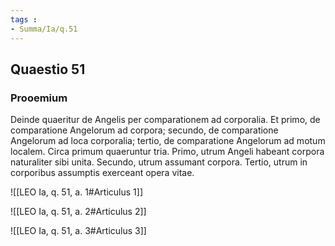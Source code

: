 ```yaml
---
tags : 
- Summa/Ia/q.51
---
```


## Quaestio 51

### Prooemium

Deinde quaeritur de Angelis per comparationem ad corporalia. Et primo, de comparatione Angelorum ad corpora; secundo, de comparatione Angelorum ad loca corporalia; tertio, de comparatione Angelorum ad motum localem. Circa primum quaeruntur tria. Primo, utrum Angeli habeant corpora naturaliter sibi unita. Secundo, utrum assumant corpora. Tertio, utrum in corporibus assumptis exerceant opera vitae.

![[LEO Ia, q. 51, a. 1#Articulus 1]]

![[LEO Ia, q. 51, a. 2#Articulus 2]]

![[LEO Ia, q. 51, a. 3#Articulus 3]]

